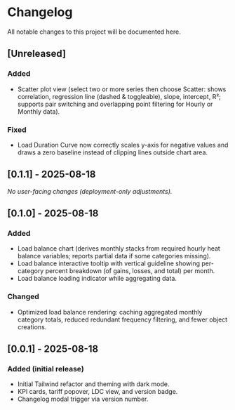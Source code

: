 # Changelog

All notable changes to this project will be documented here.

## [Unreleased]

### Added

- Scatter plot view (select two or more series then choose Scatter: shows correlation, regression line (dashed & toggleable), slope, intercept, R²; supports pair switching and overlapping point filtering for Hourly or Monthly data).

### Fixed

- Load Duration Curve now correctly scales y-axis for negative values and draws a zero baseline instead of clipping lines outside chart area.

## [0.1.1] - 2025-08-18

_No user-facing changes (deployment-only adjustments)._ 

## [0.1.0] - 2025-08-18

### Added

- Load balance chart (derives monthly stacks from required hourly heat balance variables; reports partial data if some categories missing).
- Load balance interactive tooltip with vertical guideline showing per-category percent breakdown (of gains, losses, and total) per month.
- Load balance loading indicator while aggregating data.

### Changed

- Optimized load balance rendering: caching aggregated monthly category totals, reduced redundant frequency filtering, and fewer object creations.

## [0.0.1] - 2025-08-18

### Added (initial release)

- Initial Tailwind refactor and theming with dark mode.
- KPI cards, tariff popover, LDC view, and version badge.
- Changelog modal trigger via version number.
